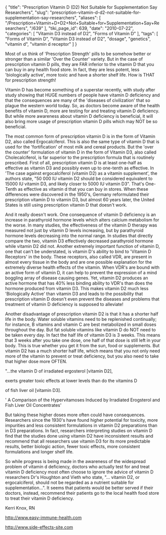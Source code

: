 {
    "title": "Prescription Vitamin D (D2) Not Suitable for Supplementation Say Researchers",
    "slug": "prescription-vitamin-d-d2-not-suitable-for-supplementation-say-researchers",
    "aliases": [
        "/Prescription+Vitamin+D+D2+Not+Suitable+for+Supplementation+Say+Researchers",
        "/639"
    ],
    "tiki_page_id": 639,
    "date": "2010-07-22",
    "categories": [
        "Vitamin D3 instead of D2",
        "Forms of Vitamin D"
    ],
    "tags": [
        "Forms of Vitamin D",
        "Vitamin D3 instead of D2",
        "dosage",
        "genetics",
        "vitamin d",
        "vitamin d receptor"
    ]
}


Most of us think of 'Prescription Strength' pills to be somehow better or stronger than a similar 'Over the Counter' variety. But in the case of prescription vitamin D pills, they are FAR inferior to the vitamin D that you can buy in any health food store. In fact, they are less potent, less 'biologically active', more toxic and have a shorter shelf life. How is THAT for prescription strength!

Vitamin D has become something of a superstar recently, with study after study showing that HUGE numbers of people have vitamin D deficiency and that the consequences are many of the 'diseases of civilization' that so plague the western world today. So, as doctors become aware of the health benefits of vitamin D, more are testing for and treating vitamin D deficiency. But while more awareness about vitamin D deficiency is beneficial, it will also bring more usage of prescription vitamin D pills which may NOT be so beneficial.

The most common form of prescription vitamin D is in the form of Vitamin D2, also called Ergocalciferol. This is also the same type of vitamin D that is used for the 'fortification' of most milk and cereal products. But the 'over the counter' formulation of vitamin D in the form of Vitamin D3, also called Cholecalciferol, is far superior to the prescription formula that is routinely prescribed. First of all, prescription vitamin D is at least one-half as effective as vitamin D3 and possibly even up to one-tenth as effective. In 'The case against ergocalciferol (vitamin D2) as a vitamin supplement', the authors state, "50 000 IU vitamin D2 should be considered equivalent to 15000 IU vitamin D3, and likely closer to 5000 IU vitamin D3". That's One-Tenth as effective as vitamin d that you can buy in stores. When these differences were discovered in the 1950's, Germany reformulated their prescription vitamin D to vitamin D3, but almost 60 years later, the United States is still using prescription vitamin D that doesn't work.

And it really doesn't work. One consequence of vitamin D deficiency is an increase in parathyroid hormone levels which alters calcium metabolism for the worse. In many studies, the effectiveness of the vitamin D therapy was measured not just by vitamin D levels increasing, but by parathyroid hormone levels decreasing into the normal range. In studies that directly compare the two, vitamin D3 effectively decreased parathyroid hormone while vitamin D2 did not. Another extremely important function of vitamin D, one that can't be understated, is vitamin D's ability to bind to 'Vitamin D Receptors' in the body. These receptors, also called VDR, are present in almost every tissue in the body and are one possible explanation for the extremely diverse health effects of the vitamin. When VDR's are bound with an active form of vitamin D, it can help to prevent the expression of a mind boggling array of disease causing genes. Yet, vitamin D2 produces an active hormone that has 40% less binding ability to VDR's than does the hormone produced from vitamin D3. This makes vitamin D2 much less 'Biologically Active' than vitamin D3 and leads to the possibility that prescription vitamin D doesn't even prevent the diseases and problems that treatment of vitamin D deficiency is supposed to alleviate!

Another disadvantage of prescription vitamin D2 is that it has a shorter half life in the body. Water soluble vitamins need to be replenished continually; for instance, B vitamins and vitamin C are best metabolized in small doses throughout the day. But fat soluble vitamins like vitamin D do NOT need to be taken every day. In fact the half life of vitamin D3 is 3 weeks. This means that 3 weeks after you take one dose, one half of that dose is still left in your body. This is true whether you get it from the sun, food or supplements. But vitamin D2 has a much shorter half life, which means that you not only need more of the vitamin to prevent or treat deficiency, but you also need to take that higher dose more OFTEN.

"...the vitamin D of irradiated ergosterol <span>[vitamin D2]</span>,

exerts greater toxic effects at lower levels than do the vitamins D

of fish liver oil <span>[vitamin D3]</span>.

' A Comparison of the Hypervitamoses Induced by Irradiated Erogsterol and Fish Liver Oil Concentrates'

But taking these higher doses more often could have consequences. Researchers since the 1930's have found higher potential for toxicity, more impurities and less consistent formulations in vitamin D2 preparations than in D3 preparations. In fact, researchers interpreting studies on vitamin D find that the studies done using vitamin D2 have inconsistent results and recommend that all researchers use vitamin D3 for its more predictable results, better biologic action, fewer toxic effects, more consistent formulations and longer shelf life.

So while progress is being made in the awareness of the widespread problem of vitamin d deficiency, doctors who actually test for and treat vitamin D deficiency most often choose to ignore the advice of vitamin D researchers Dr's Houghton and Vieth who state, "... vitamin D2, or ergocalciferol, should not be regarded as a nutrient suitable for supplementation...". It seems that patients would be better served if their doctors, instead, recommend their patients go to the local health food store to treat their vitamin D deficiency.

Kerri Knox, RN

http://www.easy-immune-health.com

http://www.side-effects-site.com